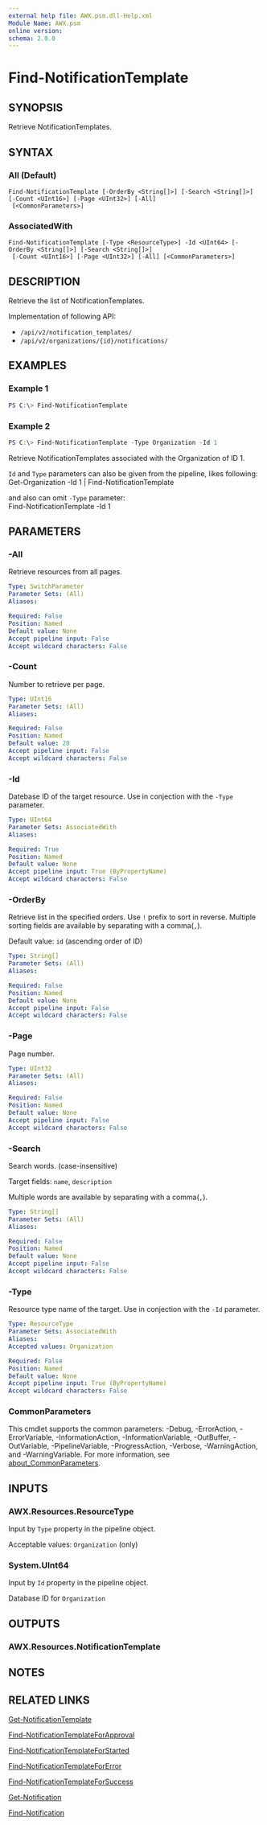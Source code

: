 ```yaml
---
external help file: AWX.psm.dll-Help.xml
Module Name: AWX.psm
online version:
schema: 2.0.0
---
```


# Find-NotificationTemplate

## SYNOPSIS
Retrieve NotificationTemplates.

## SYNTAX

### All (Default)
```
Find-NotificationTemplate [-OrderBy <String[]>] [-Search <String[]>] [-Count <UInt16>] [-Page <UInt32>] [-All]
 [<CommonParameters>]
```

### AssociatedWith
```
Find-NotificationTemplate [-Type <ResourceType>] -Id <UInt64> [-OrderBy <String[]>] [-Search <String[]>]
 [-Count <UInt16>] [-Page <UInt32>] [-All] [<CommonParameters>]
```

## DESCRIPTION
Retrieve the list of NotificationTemplates.

Implementation of following API:  
- `/api/v2/notification_templates/`  
- `/api/v2/organizations/{id}/notifications/`  

## EXAMPLES

### Example 1
```powershell
PS C:\> Find-NotificationTemplate
```

### Example 2
```powershell
PS C:\> Find-NotificationTemplate -Type Organization -Id 1
```

Retrieve NotificationTemplates associated with the Organization of ID 1.

`Id` and `Type` parameters can also be given from the pipeline, likes following:  
    Get-Organization -Id 1 | Find-NotificationTemplate

and also can omit `-Type` parameter:  
    Find-NotificationTemplate -Id 1

## PARAMETERS

### -All
Retrieve resources from all pages.

```yaml
Type: SwitchParameter
Parameter Sets: (All)
Aliases:

Required: False
Position: Named
Default value: None
Accept pipeline input: False
Accept wildcard characters: False
```

### -Count
Number to retrieve per page.

```yaml
Type: UInt16
Parameter Sets: (All)
Aliases:

Required: False
Position: Named
Default value: 20
Accept pipeline input: False
Accept wildcard characters: False
```

### -Id
Datebase ID of the target resource.
Use in conjection with the `-Type` parameter.

```yaml
Type: UInt64
Parameter Sets: AssociatedWith
Aliases:

Required: True
Position: Named
Default value: None
Accept pipeline input: True (ByPropertyName)
Accept wildcard characters: False
```

### -OrderBy
Retrieve list in the specified orders.
Use `!` prefix to sort in reverse.
Multiple sorting fields are available by separating with a comma(`,`).

Default value: `id` (ascending order of ID)

```yaml
Type: String[]
Parameter Sets: (All)
Aliases:

Required: False
Position: Named
Default value: None
Accept pipeline input: False
Accept wildcard characters: False
```

### -Page
Page number.

```yaml
Type: UInt32
Parameter Sets: (All)
Aliases:

Required: False
Position: Named
Default value: None
Accept pipeline input: False
Accept wildcard characters: False
```

### -Search
Search words. (case-insensitive)

Target fields: `name`, `description`

Multiple words are available by separating with a comma(`,`).

```yaml
Type: String[]
Parameter Sets: (All)
Aliases:

Required: False
Position: Named
Default value: None
Accept pipeline input: False
Accept wildcard characters: False
```

### -Type
Resource type name of the target.
Use in conjection with the `-Id` parameter.

```yaml
Type: ResourceType
Parameter Sets: AssociatedWith
Aliases:
Accepted values: Organization

Required: False
Position: Named
Default value: None
Accept pipeline input: True (ByPropertyName)
Accept wildcard characters: False
```

### CommonParameters
This cmdlet supports the common parameters: -Debug, -ErrorAction, -ErrorVariable, -InformationAction, -InformationVariable, -OutBuffer, -OutVariable, -PipelineVariable, -ProgressAction, -Verbose, -WarningAction, and -WarningVariable. For more information, see [about_CommonParameters](http://go.microsoft.com/fwlink/?LinkID=113216).

## INPUTS

### AWX.Resources.ResourceType
Input by `Type` property in the pipeline object.

Acceptable values: `Organization` (only)

### System.UInt64
Input by `Id` property in the pipeline object.

Database ID for `Organization`

## OUTPUTS

### AWX.Resources.NotificationTemplate
## NOTES

## RELATED LINKS

[Get-NotificationTemplate](Get-NotificationTemplate.md)

[Find-NotificationTemplateForApproval](Find-NotificationTemplateForApproval.md)

[Find-NotificationTemplateForStarted](Find-NotificationTemplateForStarted.md)

[Find-NotificationTemplateForError](Find-NotificationTemplateForError.md)

[Find-NotificationTemplateForSuccess](Find-NotificationTemplateForSuccess.md)

[Get-Notification](Get-Notification.md)

[Find-Notification](Find-Notification.md)
